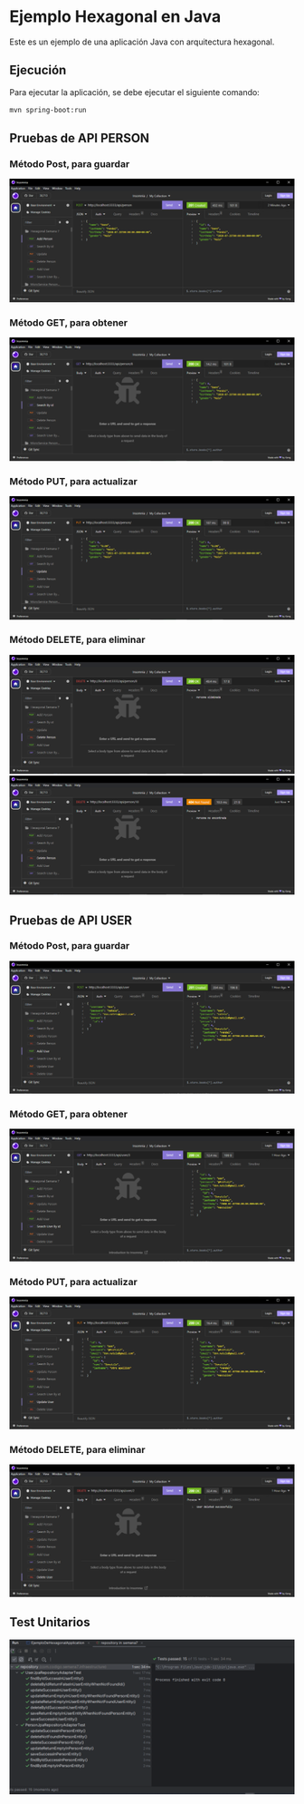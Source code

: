 # Ejemplo Hexagonal en Java

Este es un ejemplo de una aplicación Java con arquitectura hexagonal.


## Ejecución

Para ejecutar la aplicación, se debe ejecutar el siguiente comando:

```bash
mvn spring-boot:run
```

## Pruebas de API PERSON
### Método Post, para guardar
![Método Post](https://github.com/DannPandal/First_Hexagonal_Java/blob/main/src/main/resources/static/images/PERSON_POST.png)

### Método GET, para obtener 
![Método GET](https://github.com/DannPandal/First_Hexagonal_Java/blob/main/src/main/resources/static/images/PERSON_GET.png)

### Método PUT, para actualizar
![Método PUT](https://github.com/DannPandal/First_Hexagonal_Java/blob/main/src/main/resources/static/images/PERSON_PUT.png)

### Método DELETE, para eliminar
![Método DELETE](https://github.com/DannPandal/First_Hexagonal_Java/blob/main/src/main/resources/static/images/PERSON_DELETE.png)
![Método DELETE](https://github.com/DannPandal/First_Hexagonal_Java/blob/main/src/main/resources/static/images/PERSON_DELETE_NOT_FOUND.png)

## Pruebas de API USER
### Método Post, para guardar
![Método Post](https://github.com/DannPandal/First_Hexagonal_Java/blob/main/src/main/resources/static/images/USER_POST.png)

### Método GET, para obtener
![Método GET](https://github.com/DannPandal/First_Hexagonal_Java/blob/main/src/main/resources/static/images/USER_GET.png)

### Método PUT, para actualizar
![Método PUT](https://github.com/DannPandal/First_Hexagonal_Java/blob/main/src/main/resources/static/images/USER_PUT.png)

### Método DELETE, para eliminar
![Método DELETE](https://github.com/DannPandal/First_Hexagonal_Java/blob/main/src/main/resources/static/images/USER_DELETE.png)


## Test Unitarios
![TEST UNITARIOS EJECUTADOS](https://github.com/DannPandal/First_Hexagonal_Java/blob/main/src/main/resources/static/images/TEST_EJECUTADOS.png)

